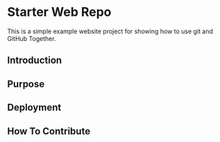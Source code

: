 # Starter Web Repo

This is a simple example website project for showing how 
to use git and GitHub Together.

## Introduction

## Purpose

## Deployment

## How To Contribute